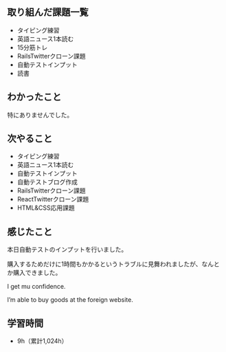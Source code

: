 ## 取り組んだ課題一覧
- タイピング練習
- 英語ニュース1本読む
- 15分筋トレ
- RailsTwitterクローン課題
- 自動テストインプット
- 読書
## わかったこと
特にありませんでした。
## 次やること
- タイピング練習
- 英語ニュース1本読む
- 自動テストインプット
- 自動テストブログ作成
- RailsTwitterクローン課題
- ReactTwitterクローン課題
- HTML&CSS応用課題
## 感じたこと
本日自動テストのインプットを行いました。

購入するためだけに1時間もかかるというトラブルに見舞われましたが、なんとか購入できました。

I get mu confidence.

I’m able to buy goods at the foreign website.

## 学習時間
- 9h（累計1,024h）
